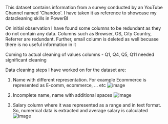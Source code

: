 This dataset contains information from a survey conducted by an YouTube Channel named 'Chandoo'. I have taken it as reference to showcase my datacleaning skills in PowerBI

On initial observation I have found some columns to be redundant as they do not contain any data. Columns such as Browser, OS, City Country, Referrer are redundant. Further, email column
is deleted as well becuase there is no useful information in it

Coming to actual cleaning of values columns - Q1, Q4, Q5, Q11 needed significant cleaning 

Data cleaning steps I have worked on for the dataset are:
1. Name with different representation. For example Ecommerce is represented as E-comm, ecommerce, ... etc
   ![image](https://github.com/user-attachments/assets/2eea67e1-00e1-4aa3-b110-7542fc0f7914)

2. Incomplete name, name with additional spaces
   ![image](https://github.com/user-attachments/assets/073cc92b-f13c-4061-ac5b-024df0a57003)

4. Salary column where it was represented as a range and in text format. So, numerical data is extracted and average salary is calculated
   ![image](https://github.com/user-attachments/assets/0542618e-56b7-439a-8b3c-0cf795aafff6)
 


